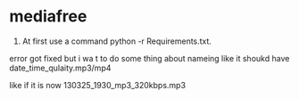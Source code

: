 # mediafree

1. At first use a command python -r Requirements.txt.


error got fixed but i wa t to do some thing about nameing like it shoukd have date_time_qulaity.mp3/mp4

like if it is now 130325_1930_mp3_320kbps.mp3 